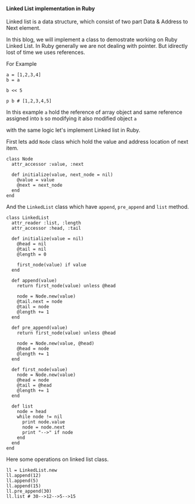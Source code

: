 #### Linked List implementation in Ruby

Linked list is a data structure, which consist of two part Data & Address to Next element.

In this blog, we will implement a class to demostrate working on Ruby Linked List. In Ruby generally we are not dealing with pointer. But idirectly lost of time we uses references.

For Example

```
a = [1,2,3,4]
b = a

b << 5

p b # [1,2,3,4,5]

```

In this example `a` hold the reference of array object and same reference assigned into `b` so modifying it also modified object `a`

with the same logic let's implement Linked list in Ruby.


First lets add `Node` class which hold the value and address location of next item.

```
class Node
  attr_accessor :value, :next

  def initialize(value, next_node = nil)
    @value = value
    @next = next_node
  end
end

```

And the `LinkedList` class which have `append`, `pre_append` and `list` method.

```
class LinkedList
  attr_reader :list, :length
  attr_accessor :head, :tail

  def initialize(value = nil)
    @head = nil
    @tail = nil
    @length = 0

    first_node(value) if value
  end

  def append(value)
    return first_node(value) unless @head

    node = Node.new(value)
    @tail.next = node
    @tail = node
    @length += 1
  end

  def pre_append(value)
    return first_node(value) unless @head

    node = Node.new(value, @head)
    @head = node
    @length += 1
  end

  def first_node(value)
    node = Node.new(value)
    @head = node
    @tail = @head
    @length += 1
  end

  def list
    node = head
    while node != nil
      print node.value
      node = node.next
      print "-->" if node
    end
  end
end
```

Here some operations on linked list class.

```
ll = LinkedList.new
ll.append(12)
ll.append(5)
ll.append(15)
ll.pre_append(30)
ll.list # 30-->12-->5-->15
```
